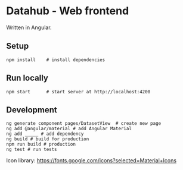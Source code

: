 
# Datahub - Web frontend
Written in Angular.

## Setup
```shell
npm install    # install dependencies
```

## Run locally
```shell
npm start      # start server at http://localhost:4200
```

## Development
```shell
ng generate component pages/DatasetView  # create new page
ng add @angular/material # add Angular Material
ng add _____ # add dependency
ng build # build for production
npm run build # production
ng test # run tests
```

Icon library: https://fonts.google.com/icons?selected=Material+Icons
